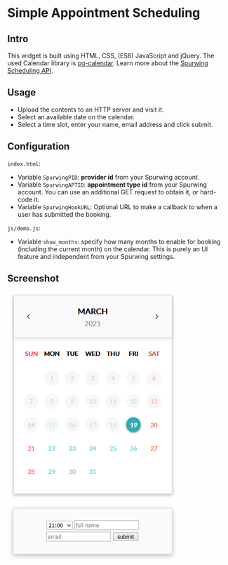 # Simple Appointment Scheduling

## Intro
This widget is built using HTML, CSS, (ES6) JavaScript and jQuery. The used Calendar library is [pg-calendar](https://github.com/KennethanCeyer/pg-calendar). Learn more about the [Spurwing Scheduling API](https://github.com/Spurwing/Appointment-Scheduling-API).

## Usage
- Upload the contents to an HTTP server and visit it.
- Select an available date on the calendar.
- Select a time slot, enter your name, email address and click submit.

## Configuration

`index.html`:
 - Variable `SpurwingPID`: **provider id**  from your Spurwing account.
 - Variable `SpurwingAPTID`: **appointment type id** from your Spurwing account. You can use an additional GET request to obtain it, or hard-code it.
 - Variable `SpurwingHookURL`: Optional URL to make a callback to when a user has submitted the booking.

`js/demo.js`:
 - Variable `show_months`: specify how many months to enable for booking (including the current month) on the calendar. This is purely an UI feature and independent from your Spurwing settings.

## Screenshot
![Simple Appointment Scheduling Demo](demo.png)
